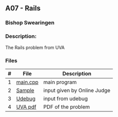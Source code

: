 ## A07 - Rails
### Bishop Swearingen
### Description: 

The Rails problem from UVA 

### Files

|   #   | File             | Description                                        |
| :---: | ---------------- | -------------------------------------------------- |
|   1   | [main.cpp](https://github.com/BishopSwearingen/4883-Prog-Tech/blob/main/Assignments/A07/main.cpp)         | main program     |
|   2   | [Sample](https://github.com/BishopSwearingen/4883-Prog-Tech/blob/main/Assignments/A07/sampleinput) | input given by Online Judge         |
|   3   | [Udebug](https://github.com/BishopSwearingen/4883-Prog-Tech/blob/main/Assignments/A07/input1) | input from udebug |
|   4  | [UVA pdf](https://github.com/BishopSwearingen/4883-Prog-Tech/blob/main/Assignments/A07/514.pdf) | PDF of the problem |

